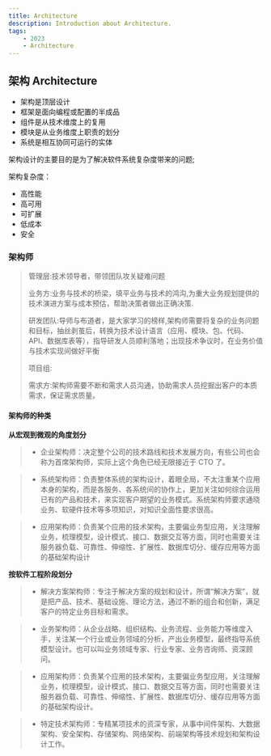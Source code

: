 ```yaml
---
title: Architecture
description: Introduction about Architecture.
tags:
    - 2023
    - Architecture
---
```


## 架构 Architecture

- 架构是顶层设计
- 框架是面向编程或配置的半成品
- 组件是从技术维度上的复用
- 模块是从业务维度上职责的划分
- 系统是相互协同可运行的实体

架构设计的主要目的是为了解决软件系统复杂度带来的问题;

架构复杂度：

- 高性能
- 高可用
- 可扩展
- 低成本
- 安全

### 架构师

> 管理层:技术领导者，带领团队攻关疑难问题  
> 
> 业务方:业务与技术的桥梁，填平业务与技术的鸿沟,为重大业务规划提供的技术演进方案与成本预估，帮助决策者做出正确决策.  
> 
> 研发团队:导师与布道者，是大家学习的榜样,架构师需要将复杂的业务问题和目标，抽丝剥茧后，转换为技术设计语言（应用、模块、包、代码、API、数据库表等），指导研发人员顺利落地；出现技术争议时，在业务价值与技术实现间做好平衡  
> 
> 项目组:  
> 
> 需求方:架构师需要不断和需求人员沟通，协助需求人员挖掘出客户的本质需求，保证需求质量。
>

#### 架构师的种类

__从宏观到微观的角度划分__

> - 企业架构师：决定整个公司的技术路线和技术发展方向，有些公司也会称为首席架构师，实际上这个角色已经无限接近于 CTO 了。

> - 系统架构师：负责整体系统的架构设计，着眼全局，不太注重某个应用本身的架构，而是各服务、各系统间的协作上，更加关注如何综合运用已有的产品和技术，来实现客户期望的业务模式。系统架构师要求通晓业务、软硬件技术等多项知识，对知识全面性要求很高。

> - 应用架构师：负责某个应用的技术架构，主要偏业务型应用，关注理解业务，梳理模型，设计模式、接口、数据交互等方面，同时也需要关注服务器负载、可靠性、伸缩性、扩展性、数据库切分、缓存应用等方面的基础架构设计

__按软件工程阶段划分__

> - 解决方案架构师：专注于解决方案的规划和设计，所谓“解决方案”，就是把产品、技术、基础设施、理论方法，通过不断的组合和创新，满足客户的特定业务目标和需求。

> - 业务架构师：从企业战略、组织结构、业务流程、业务能力等维度入手，关注某一个行业或业务领域的分析，产出业务模型，最终指导系统模型设计。也可以叫业务领域专家、行业专家、业务咨询师、资深顾问。

> - 应用架构师：负责某个应用的技术架构，主要偏业务型应用，关注理解业务，梳理模型，设计模式、接口、数据交互等方面，同时也需要关注服务器负载、可靠性、伸缩性、扩展性、数据库切分、缓存应用等方面的基础架构设计。

> - 特定技术架构师：专精某项技术的资深专家，从事中间件架构、大数据架构、安全架构、存储架构、网络架构、前端架构等技术规划和架构设计工作。